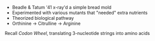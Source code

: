 - Beadle & Tatum '41 x-ray'd a simple bread mold
- Experimented with various mutants that "needed" extra nutrients
- Theorized biological pathway
- Orthinine -> Citrulline -> Arginine

Recall *Codon Wheel*, translating 3-nucleotide strings into amino acids